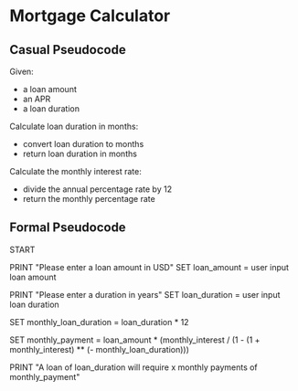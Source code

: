 # Mortgage Calculator

## Casual Pseudocode

Given:
- a loan amount
- an APR
- a loan duration

Calculate loan duration in months:
- convert loan duration to months
- return loan duration in months

Calculate the monthly interest rate:
- divide the annual percentage rate by 12
- return the monthly percentage rate

## Formal Pseudocode

START

PRINT "Please enter a loan amount in USD"
SET loan_amount = user input loan amount

PRINT "Please enter a duration in years"
SET loan_duration = user input loan duration

SET monthly_loan_duration = loan_duration * 12

SET monthly_payment = loan_amount * (monthly_interest / (1 - (1 + monthly_interest) ** (- monthly_loan_duration)))

PRINT "A loan of loan_duration will require x monthly payments of monthly_payment"
